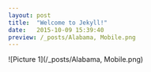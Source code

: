 ```yaml
---
layout: post
title:  "Welcome to Jekyll!"
date:   2015-10-09 15:39:40
preview: /_posts/Alabama, Mobile.png
---
```


![Picture 1](/_posts/Alabama, Mobile.png)

